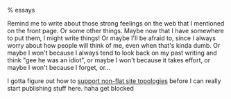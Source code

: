 % essays

Remind me to write about those strong feelings on the web that I mentioned on the front page. Or some other things. Maybe now that I have somewhere to put them, I might write things! Or maybe I'll be afraid to, since I always worry about how people will think of me, even when that's kinda dumb. Or maybe I won't because I always tend to look back on my past writing and think "gee he was an idiot", or maybe I won't because it takes effort, or maybe I won't because I forget, or...

I gotta figure out how to [support non-flat site topologies](https://github.com/josephreed2600/juh.gay/issues/1) before I can really start publishing stuff here. haha get blocked